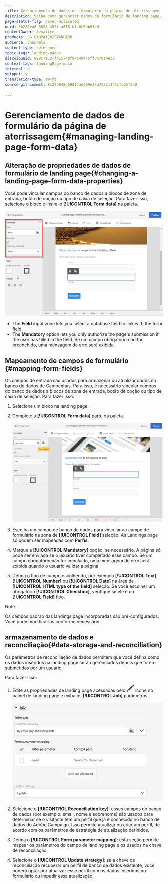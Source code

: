 ```yaml
---
title: Gerenciamento de dados de formulário da página de aterrissagem
description: Saiba como gerenciar dados de formulário de landing page.
page-status-flag: never-activated
uuid: 5b222ea2-6628-457f-a618-bfc0e5eb93dd
contentOwner: lemaitre
products: SG_CAMPAIGN/STANDARD
audience: channels
content-type: reference
topic-tags: landing-pages
discoiquuid: 899c7152-f415-4df9-b4b4-5ff3470a4e32
context-tags: landingPage,main
internal: n
snippet: y
translation-type: tm+mt
source-git-commit: 8c24e048c698f7ad699e83a753c114fcfd25f6a0

---
```



# Gerenciamento de dados de formulário da página de aterrissagem{#managing-landing-page-form-data}

## Alteração de propriedades de dados de formulário de landing page{#changing-a-landing-page-form-data-properties}

Você pode vincular campos do banco de dados a blocos de zona de entrada, botão de opção ou tipo de caixa de seleção. Para fazer isso, selecione o bloco e insira-o **[!UICONTROL Form data]** na paleta.

![](assets/delivery_content_9.png)

* The **Field** input zone lets you select a database field to link with the form field.
* The **Mandatory** option lets you only authorize the page&#39;s submission if the user has filled in the field. Se um campo obrigatório não for preenchido, uma mensagem de erro será exibida.

## Mapeamento de campos de formulário {#mapping-form-fields}

Os campos de entrada são usados para armazenar ou atualizar dados no banco de dados de Campanhas. Para isso, é necessário vincular campos do banco de dados a blocos de zona de entrada, botão de opção ou tipo de caixa de seleção. Para fazer isso:

1. Selecione um bloco na landing page.
1. Complete a **[!UICONTROL Form data]** parte da paleta.

   ![](assets/editing_lp_content_4.png)

1. Escolha um campo de banco de dados para vincular ao campo de formulário na zona de **[!UICONTROL Field]** seleção. As Landings page só podem ser mapeadas com **Perfis**.

1. Marque a **[!UICONTROL Mandatory]** opção, se necessário. A página só pode ser enviada se o usuário tiver completado esse campo. Se um campo obrigatório não for concluído, uma mensagem de erro será exibida quando o usuário validar a página.

1. Defina o tipo de campo escolhendo, por exemplo **[!UICONTROL Text]**, **[!UICONTROL Number]** ou **[!UICONTROL Date]** na área de **[!UICONTROL HTML type of the field]** seleção.
Se você escolher um obrigatório **[!UICONTROL Checkbox]**, verifique se ele é do **[!UICONTROL Field]** tipo.

>[!NOTE]
>
>Os campos padrão das landings page incorporadas são pré-configurados. Você pode modificá-los conforme necessário.

## armazenamento de dados e reconciliação{#data-storage-and-reconciliation}

Os parâmetros de reconciliação de dados permitem que você defina como os dados inseridos na landing page serão gerenciados depois que forem submetidos por um usuário.

Para fazer isso:

1. Edite as propriedades de landing page acessadas pelo ![](assets/edit_darkgrey-24px.png) ícone no painel de landing page e exiba os **[!UICONTROL Job]** parâmetros.

   ![](assets/lp_parameters_4.png)

1. Selecione o **[!UICONTROL Reconciliation key]**: esses campos do banco de dados (por exemplo: email, nome e sobrenome) são usados para determinar se o visitante tem um perfil que já é conhecido no banco de dados do Adobe Campaign. Isso permite atualizar ou criar um perfil, de acordo com os parâmetros de estratégia de atualização definidos.
1. Defina o **[!UICONTROL Form parameter mapping]**: esta seção permite mapear os parâmetros do campo de landing page e os usados na chave de reconciliação.
1. Selecione o **[!UICONTROL Update strategy]**: se a chave de reconciliação recuperar um perfil de banco de dados existente, você poderá optar por atualizar esse perfil com os dados inseridos no formulário ou impedir essa atualização.
